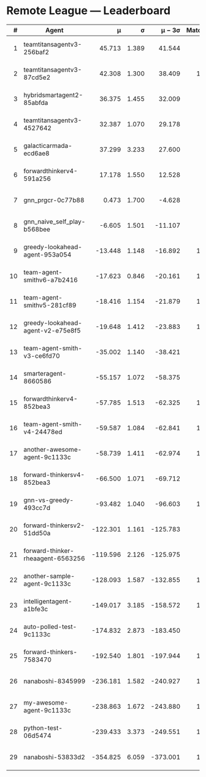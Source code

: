 # Remote League — Leaderboard

| # | Agent | μ | σ | μ − 3σ | Matches | Updated |
|---:|---|---:|---:|---:|---:|---|
| 1 | teamtitansagentv3-256baf2 | 45.713 | 1.389 | 41.544 | 998 | 2025-08-14 15:07 |
| 2 | teamtitansagentv3-87cd5e2 | 42.308 | 1.300 | 38.409 | 1137 | 2025-08-14 15:07 |
| 3 | hybridsmartagent2-85abfda | 36.375 | 1.455 | 32.009 | 202 | 2025-08-14 15:07 |
| 4 | teamtitansagentv3-4527642 | 32.387 | 1.070 | 29.178 | 890 | 2025-08-14 15:07 |
| 5 | galacticarmada-ecd6ae8 | 37.299 | 3.233 | 27.600 | 190 | 2025-08-14 15:07 |
| 6 | forwardthinkerv4-591a256 | 17.178 | 1.550 | 12.528 | 132 | 2025-08-14 15:07 |
| 7 | gnn_prgcr-0c77b88 | 0.473 | 1.700 | -4.628 | 151 | 2025-08-14 15:07 |
| 8 | gnn_naive_self_play-b568bee | -6.605 | 1.501 | -11.107 | 180 | 2025-08-14 15:07 |
| 9 | greedy-lookahead-agent-953a054 | -13.448 | 1.148 | -16.892 | 1010 | 2025-08-14 15:07 |
| 10 | team-agent-smithv6-a7b2416 | -17.623 | 0.846 | -20.161 | 1040 | 2025-08-14 15:07 |
| 11 | team-agent-smithv5-281cf89 | -18.416 | 1.154 | -21.879 | 1110 | 2025-08-14 15:07 |
| 12 | greedy-lookahead-agent-v2-e75e8f5 | -19.648 | 1.412 | -23.883 | 1020 | 2025-08-14 15:07 |
| 13 | team-agent-smith-v3-ce6fd70 | -35.002 | 1.140 | -38.421 | 870 | 2025-08-14 15:07 |
| 14 | smarteragent-8660586 | -55.157 | 1.072 | -58.375 | 809 | 2025-08-14 15:07 |
| 15 | forwardthinkerv4-852bea3 | -57.785 | 1.513 | -62.325 | 1127 | 2025-08-14 15:07 |
| 16 | team-agent-smith-v4-24478ed | -59.587 | 1.084 | -62.841 | 1140 | 2025-08-14 15:07 |
| 17 | another-awesome-agent-9c1133c | -58.739 | 1.411 | -62.974 | 1530 | 2025-08-14 15:07 |
| 18 | forward-thinkersv4-852bea3 | -66.500 | 1.071 | -69.712 | 825 | 2025-08-14 15:07 |
| 19 | gnn-vs-greedy-493cc7d | -93.482 | 1.040 | -96.603 | 1010 | 2025-08-14 15:07 |
| 20 | forward-thinkersv2-51dd50a | -122.301 | 1.161 | -125.783 | 998 | 2025-08-14 15:07 |
| 21 | forward-thinker-rheaagent-6563256 | -119.596 | 2.126 | -125.975 | 978 | 2025-08-14 15:07 |
| 22 | another-sample-agent-9c1133c | -128.093 | 1.587 | -132.855 | 1500 | 2025-08-14 15:07 |
| 23 | intelligentagent-a1bfe3c | -149.017 | 3.185 | -158.572 | 1020 | 2025-08-14 15:07 |
| 24 | auto-polled-test-9c1133c | -174.832 | 2.873 | -183.450 | 940 | 2025-08-14 15:07 |
| 25 | forward-thinkers-7583470 | -192.540 | 1.801 | -197.944 | 1030 | 2025-08-14 15:07 |
| 26 | nanaboshi-8345999 | -236.181 | 1.582 | -240.927 | 1090 | 2025-08-14 15:07 |
| 27 | my-awesome-agent-9c1133c | -238.863 | 1.672 | -243.880 | 1340 | 2025-08-14 15:07 |
| 28 | python-test-06d5474 | -239.433 | 3.373 | -249.551 | 1045 | 2025-08-14 15:07 |
| 29 | nanaboshi-53833d2 | -354.825 | 6.059 | -373.001 | 1126 | 2025-08-14 15:07 |
